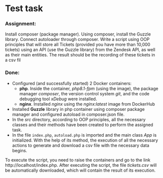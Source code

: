# Test task
### Assignment:

   Install composer (package manager). Using composer, install the Guzzle library.
Connect autoloader through composer.
Write a script using OOP principles that will store all Tickets (provided you have more than 10,000 tickets) using an API (use the Guzzle library) from the Zendesk API, as well as their main entities. The result should be the recording of these tickets in a csv fil

### Done:
    
- Configured (and successfully started) 2 Docker containers:
   + **php**. Inside the container, _php8.1-fpm_ (using the image), the package manager _composer_, the version control system _git_, and the code debugging tool _xDebug_ were installed.
   + **nginx**. Installed _nginx_ using the _nginx:latest_ image from DockerHub
- Installed **Guzzle** library in php container using composer package manager and configured autoload in composer.json file.
- In the _src_ directory, according to OOP principles, all the necessary classes and their methods have been created to perform the assigned task.
- In the file `index.php`, `autoload.php` is imported and the main class _App_ is initialized. With the help of its method, the execution of all the necessary actions to generate and download a csv file with the necessary data begins.

To execute the script, you need to raise the containers and go to the link http://localhost/index.php. After executing the script, the file _tickets.csv_ will be automatically downloaded, which will contain the result of its execution.

